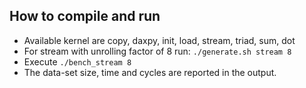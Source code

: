 ## How to compile and run
* Available kernel are copy, daxpy, init, load, stream, triad, sum, dot
* For stream with unrolling factor of 8  run: `./generate.sh stream 8`
* Execute `./bench_stream 8`
* The data-set size, time and cycles are reported in the output.
